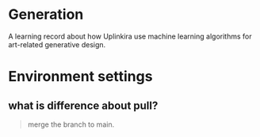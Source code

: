 # Generation
A learning record about how Uplinkira use machine learning algorithms for art-related generative design.

# Environment settings
## what is difference about pull?
> merge the branch to main.
